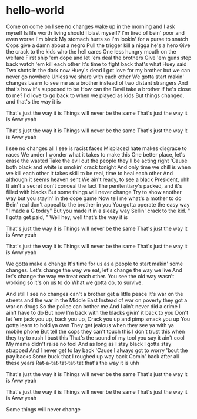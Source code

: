 # hello-world
Come on come on
I see no changes wake up in the morning and I ask myself
Is life worth living should I blast myself?
I'm tired of bein' poor and even worse I'm black
My stomach hurts so I'm lookin' for a purse to snatch
Cops give a damn about a negro
Pull the trigger kill a nigga he's a hero
Give the crack to the kids who the hell cares
One less hungry mouth on the welfare
First ship 'em dope and let 'em deal the brothers
Give 'em guns step back watch 'em kill each other
It's time to fight back that's what Huey said
Two shots in the dark now Huey's dead
I got love for my brother but we can never go nowhere
Unless we share with each other
We gotta start makin' changes
Learn to see me as a brother instead of two distant strangers
And that's how it's supposed to be
How can the Devil take a brother if he's close to me?
I'd love to go back to when we played as kids
But things changed, and that's the way it is

That's just the way it is
Things will never be the same
That's just the way it is
Aww yeah

That's just the way it is
Things will never be the same
That's just the way it is
Aww yeah

I see no changes all I see is racist faces
Misplaced hate makes disgrace to races
We under I wonder what it takes to make this
One better place, let's erase the wasted
Take the evil out the people they'll be acting right
'Cause both black and white is smokin' crack tonight
And only time we chill is when we kill each other
It takes skill to be real, time to heal each other
And although it seems heaven sent
We ain't ready, to see a black President, uhh
It ain't a secret don't conceal the fact
The penitentiary's packed, and it's filled with blacks
But some things will never change
Try to show another way but you stayin' in the dope game
Now tell me what's a mother to do
Bein' real don't appeal to the brother in you
You gotta operate the easy way
"I made a G today" But you made it in a sleazy way
Sellin' crack to the kid. " I gotta get paid, "
Well hey, well that's the way it is

That's just the way it is
Things will never be the same
That's just the way it is
Aww yeah

That's just the way it is
Things will never be the same
That's just the way it is
Aww yeah

We gotta make a change
It's time for us as a people to start makin' some changes.
Let's change the way we eat, let's change the way we live
And let's change the way we treat each other.
You see the old way wasn't working so it's on us to do
What we gotta do, to survive.

And still I see no changes can't a brother get a little peace
It's war on the streets and the war in the Middle East
Instead of war on poverty they got a war on drugs
So the police can bother me
And I ain't never did a crime I ain't have to do
But now I'm back with the blacks givin' it back to you
Don't let 'em jack you up, back you up,
Crack you up and pimp smack you up
You gotta learn to hold ya own
They get jealous when they see ya with ya mobile phone
But tell the cops they can't touch this
I don't trust this when they try to rush I bust this
That's the sound of my tool you say it ain't cool
My mama didn't raise no fool
And as long as I stay black I gotta stay strapped
And I never get to lay back
'Cause I always got to worry 'bout the pay backs
Some buck that I roughed up way back
Comin' back after all these years
Rat-a-tat-tat-tat-tat that's the way it is uhh

That's just the way it is
Things will never be the same
That's just the way it is
Aww yeah

That's just the way it is
Things will never be the same
That's just the way it is
Aww yeah

Some things will never change
